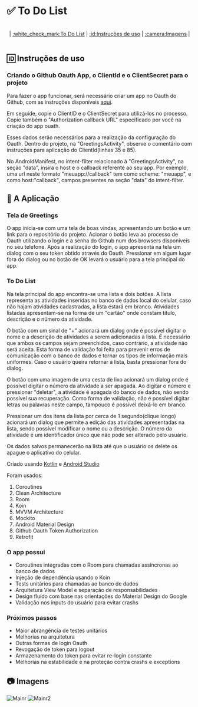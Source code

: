 # :white_check_mark: To Do List

<p align="center"><br>|
  <a href="https://github.com/everton4292/to-do-app#to-do-list">:white_check_mark:To Do List</a>  | 
  <a href="https://github.com/everton4292/to-do-app#instruções-de-uso">:id:Instruções de uso</a>  | 
  <a href="https://github.com/everton4292/to-do-app#imagens">:camera:Imagens</a>  | 
  <br><br>
 </p>

## :id: Instruções de uso

### Criando o Github Oauth App, o ClientId e o ClientSecret para o projeto

Para fazer o app funcionar, será necessário criar um app no Oauth do Github, com as instruções disponíveis [aqui](https://docs.github.com/en/developers/apps/creating-an-oauth-app).

Em seguide, copie o ClientID e o ClientSecret para utilizá-los no processo. Copie também o "Authorization callback URL" especificado por você na criação do app ouath.

Esses dados serão necessários para a realização da configuração do Oauth. Dentro do projeto, na "GreetingsActivity", observe o comentário com instruções para aplicação do ClientId(linhas 35 e 85). 

No AndroidManifest, no intent-filter relacionado à "GreetingsActivity", na seção "data", insira o host e o callback referente ao seu app. Por exemplo, uma url neste formato "meuapp://callback" tem como scheme: "meuapp", e como host:"callback", campos presentes na seção "data" do intent-filter.

## :iphone: A Aplicação

### Tela de Greetings 

O app inicia-se com uma tela de boas vindas, apresentando um botão e um link para o repositório do projeto. Acionar o botão leva ao processo de Oauth utilizando o login e a senha do Github num dos browsers disponíveis no seu telefone. Após a realização do login, o app apresenta na tela um dialog com o seu token obtido através do Oauth. Pressionar em algum lugar fora do dialog ou no botão de OK levará o usuário para a tela principal do app.

### To Do List

Na tela principal do app encontra-se uma lista e dois botões. A lista representa as atividades inseridas no banco de dados local do celular, caso não hajam atividades cadastradas, a lista estará em branco. Atividades listadas apresentam-se na forma de um "cartão" onde constam título, descrição e o número da atividade.

O botão com um sinal de "+" acionará um dialog onde é possível digitar o nome e a descrição de atividades a serem adicionadas à lista. É necessário que ambos os campos sejam preenchidos, caso contrário, a atividade não será aceita. Esta forma de validação foi feita para prevenir erros de comunicação com o banco de dados e tornar os tipos de informação mais uniformes. Caso o usuário queira retornar à lista, basta pressionar fora do dialog.

O botão com uma imagem de uma cesta de lixo acionará um dialog onde é possível digitar o número da atividade a ser apagada. Ao digitar o número e pressionar "deletar", a atividade é apagada do banco de dados, não sendo possível sua recuperação. Como forma de validação, não é possível digitar letras ou palavras neste campo, tampouco é possível deixá-lo em branco. 

Pressionar um dos itens da lista por cerca de 1 segundo(clique longo) acionará um dialog que permite a edição das atividades apresentadas na lista, sendo possível modificar o nome ou a descrição. O número da atividade é um identificador único que não pode ser alterado pelo usuário.

Os dados salvos permanecerão na lista até que o usuário os delete os apague o aplicativo do celular.

Criado usando [Kotlin](https://kotlinlang.org) e [Android Studio](https://www.google.com.br/search?client=opera&q=android+studio&sourceid=opera&ie=UTF-8&oe=UTF-8)

Foram usados:
1. Coroutines
1. Clean Architecture
1. Room
1. Koin
1. MVVM Architecture
1. Mockito
1. Android Material Design
1. Github Oauth Token Authorization
1. Retrofit

### O app possui

* Coroutines integradas com o Room para chamadas assíncronas ao banco de dados
* Injeção de dependência usando o Koin
* Tests unitários para chamadas ao banco de dados
* Arquitetura View Model e separação de responsabilidades
* Design fluído com base nas orientações do Material Design do Google
* Validação nos inputs do usuário para evitar crashs

### Próximos passos

* Maior abrangência de testes unitários
* Melhorias na arquitetura
* Outras formas de login Oauth
* Revogação de token para logout
* Armazenamento do token para evitar re-login constante
* Melhorias na estabilidade e na proteção contra crashs e exceptions


## :camera: Imagens

![Mainr](https://i.imgur.com/q84ClxH.png)  ![Mainr2](https://i.imgur.com/FertoIE.png)

